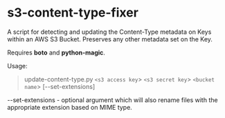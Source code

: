 s3-content-type-fixer
==
A script for detecting and updating the Content-Type metadata on Keys within an AWS S3 Bucket. Preserves any other metadata set on the Key.

Requires **boto** and **python-magic**.

Usage:
>  update-content-type.py `<s3 access key`> `<s3 secret key`> `<bucket name`> [--set-extensions]
  
--set-extensions - optional argument which will also rename files with the appropriate
  extension based on MIME type.
